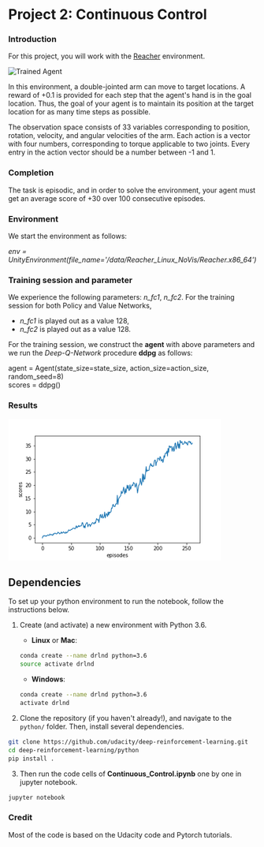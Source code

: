 [//]: # (Image References)

[image1]: https://user-images.githubusercontent.com/10624937/43851024-320ba930-9aff-11e8-8493-ee547c6af349.gif "Trained Agent"
[image2]: https://user-images.githubusercontent.com/10624937/43851646-d899bf20-9b00-11e8-858c-29b5c2c94ccc.png "Crawler"


# Project 2: Continuous Control

### Introduction

For this project, you will work with the [Reacher](https://github.com/Unity-Technologies/ml-agents/blob/master/docs/Learning-Environment-Examples.md#reacher) environment.

![Trained Agent][image1]

In this environment, a double-jointed arm can move to target locations. A reward of +0.1 is provided for each step that the agent's hand is in the goal location. Thus, the goal of your agent is to maintain its position at the target location for as many time steps as possible.

The observation space consists of 33 variables corresponding to position, rotation, velocity, and angular velocities of the arm. Each action is a vector with four numbers, corresponding to torque applicable to two joints. Every entry in the action vector should be a number between -1 and 1.


### Completion
The task is episodic, and in order to solve the environment,  your agent must get an average score of +30 over 100 consecutive episodes.


### Environment

We start the environment as follows:

_env = UnityEnvironment(file_name='/data/Reacher_Linux_NoVis/Reacher.x86_64')_

### Training session and parameter

We experience the following parameters:  _n_fc1_, _n_fc2_.
For the training session for both Policy and Value Networks, 
 * _n_fc1_ is played out as a value 128,
 * _n_fc2_ is played out as a value 128.

For the training session, we construct the **agent** with above parameters
and we run the *Deep-Q-Network* procedure **ddpg** as follows:

  agent = Agent(state_size=state_size, action_size=action_size, random_seed=8)<br>
  scores = ddpg()


### Results
![Result Graph](plot.png)
  
## Dependencies

To set up your python environment to run the notebook, follow the instructions below.

1. Create (and activate) a new environment with Python 3.6.

	- __Linux__ or __Mac__: 
	```bash
	conda create --name drlnd python=3.6
	source activate drlnd
	```
	- __Windows__: 
	```bash
	conda create --name drlnd python=3.6 
	activate drlnd
	```
	
2. Clone the repository (if you haven't already!), and navigate to the `python/` folder.  Then, install several dependencies.
```bash
git clone https://github.com/udacity/deep-reinforcement-learning.git
cd deep-reinforcement-learning/python
pip install .
```

3. Then run the code cells of **Continuous_Control.ipynb** one by one in jupyter notebook.
```bash
jupyter notebook
```
  
### Credit

Most of the code is based on the Udacity code and Pytorch tutorials.
